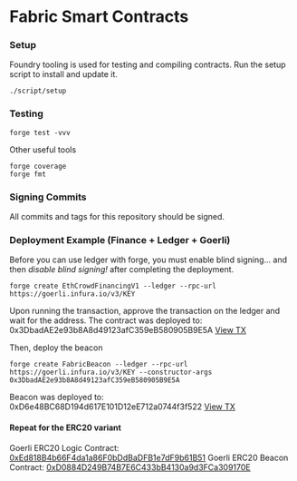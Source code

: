 # Fabric Smart Contracts

### Setup

Foundry tooling is used for testing and compiling contracts. Run the setup
script to install and update it.

```
./script/setup
```

### Testing

```
forge test -vvv
```

Other useful tools

```
forge coverage
forge fmt
```

### Signing Commits

All commits and tags for this repository should be signed.

### Deployment Example (Finance + Ledger + Goerli)

Before you can use ledger with forge, you must enable blind signing... and then *disable blind signing!* after
completing the deployment.

```
forge create EthCrowdFinancingV1 --ledger --rpc-url https://goerli.infura.io/v3/KEY
```

Upon running the transaction, approve the transaction on the ledger and wait for the address. The contract was deployed
to: 0x3DbadAE2e93b8A8d49123afC359eB580905B9E5A [View TX](https://goerli.etherscan.io/tx/0x6860b867842af3192f58bde608387972657fe15612968d65c2fe26bcf1d43f87)

Then, deploy the beacon

```
forge create FabricBeacon --ledger --rpc-url https://goerli.infura.io/v3/KEY --constructor-args 0x3DbadAE2e93b8A8d49123afC359eB580905B9E5A
```

Beacon was deployed to: 0xD6e48BC68D194d617E101D12eE712a0744f3f522 [View TX](https://goerli.etherscan.io/tx/0x6029c19977b3f413adbafbe46274ea3aea4fbb8267646f4bf6ff19e0e34b6374)

#### Repeat for the ERC20 variant

Goerli ERC20 Logic Contract: [0xEd818B4b66F4da1a86F0bDdBaDFB1e7dF9b61B51](https://goerli.etherscan.io/address/0xEd818B4b66F4da1a86F0bDdBaDFB1e7dF9b61B51)
Goerli ERC20 Beacon Contract: [0xD0884D249B74B7E6C433bB4130a9d3FCa309170E](https://goerli.etherscan.io/address/0xD0884D249B74B7E6C433bB4130a9d3FCa309170E)